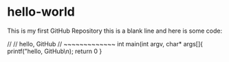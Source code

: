 # hello-world
This is my first GitHub Repository
this is a blank line
and here is some code:

//
// hello, GitHub
// ~~~~~~~~~~~~~
int main(int argv, char* args[]{
  printf("hello, GitHub\n);
  return 0
}  
